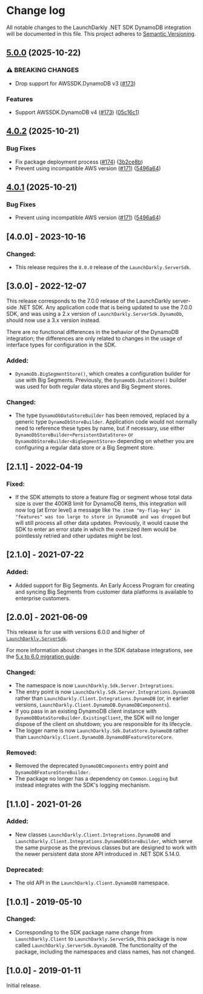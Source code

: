 # Change log

All notable changes to the LaunchDarkly .NET SDK DynamoDB integration will be documented in this file. This project adheres to [Semantic Versioning](http://semver.org).

## [5.0.0](https://github.com/launchdarkly/dotnet-core/compare/LaunchDarkly.ServerSdk.DynamoDB-v4.0.2...LaunchDarkly.ServerSdk.DynamoDB-v5.0.0) (2025-10-22)


### ⚠ BREAKING CHANGES

* Drop support for AWSSDK.DynamoDB v3 ([#173](https://github.com/launchdarkly/dotnet-core/issues/173))

### Features

* Support AWSSDK.DynamoDB v4 ([#173](https://github.com/launchdarkly/dotnet-core/issues/173)) ([05c16c1](https://github.com/launchdarkly/dotnet-core/commit/05c16c16865f6978df2cd6eb9b057bdbbacb4aad))

## [4.0.2](https://github.com/launchdarkly/dotnet-core/compare/LaunchDarkly.ServerSdk.DynamoDB-v4.0.1...LaunchDarkly.ServerSdk.DynamoDB-v4.0.2) (2025-10-21)


### Bug Fixes

* Fix package deployment process ([#174](https://github.com/launchdarkly/dotnet-core/issues/174)) ([3b2ce8b](https://github.com/launchdarkly/dotnet-core/commit/3b2ce8b88610f12b94d79c815eeba6a49f9cbeed))
* Prevent using incompatible AWS version ([#171](https://github.com/launchdarkly/dotnet-core/issues/171)) ([5496a64](https://github.com/launchdarkly/dotnet-core/commit/5496a64bedc2bc25fdf8ca9757345de25b67f38f))

## [4.0.1](https://github.com/launchdarkly/dotnet-core/compare/LaunchDarkly.ServerSdk.DynamoDb-v4.0.0...LaunchDarkly.ServerSdk.DynamoDb-v4.0.1) (2025-10-21)


### Bug Fixes

* Prevent using incompatible AWS version ([#171](https://github.com/launchdarkly/dotnet-core/issues/171)) ([5496a64](https://github.com/launchdarkly/dotnet-core/commit/5496a64bedc2bc25fdf8ca9757345de25b67f38f))

## [4.0.0] - 2023-10-16
### Changed:
- This release requires the `8.0.0` release of the `LaunchDarkly.ServerSdk`.

## [3.0.0] - 2022-12-07
This release corresponds to the 7.0.0 release of the LaunchDarkly server-side .NET SDK. Any application code that is being updated to use the 7.0.0 SDK, and was using a 2.x version of `LaunchDarkly.ServerSdk.DynamoDb`, should now use a 3.x version instead.

There are no functional differences in the behavior of the DynamoDB integration; the differences are only related to changes in the usage of interface types for configuration in the SDK.

### Added:
- `DynamoDb.BigSegmentStore()`, which creates a configuration builder for use with Big Segments. Previously, the `DynamoDb.DataStore()` builder was used for both regular data stores and Big Segment stores.

### Changed:
- The type `DynamoDbDataStoreBuilder` has been removed, replaced by a generic type `DynamoDbStoreBuilder`. Application code would not normally need to reference these types by name, but if necessary, use either `DynamoDbStoreBuilder<PersistentDataStore>` or `DynamoDbStoreBuilder<BigSegmentStore>` depending on whether you are configuring a regular data store or a Big Segment store.

## [2.1.1] - 2022-04-19
### Fixed:
- If the SDK attempts to store a feature flag or segment whose total data size is over the 400KB limit for DynamoDB items, this integration will now log (at Error level) a message like `The item "my-flag-key" in "features" was too large to store in DynamoDB and was dropped` but will still process all other data updates. Previously, it would cause the SDK to enter an error state in which the oversized item would be pointlessly retried and other updates might be lost.

## [2.1.0] - 2021-07-22
### Added:
- Added support for Big Segments. An Early Access Program for creating and syncing Big Segments from customer data platforms is available to enterprise customers.

## [2.0.0] - 2021-06-09
This release is for use with versions 6.0.0 and higher of [`LaunchDarkly.ServerSdk`](https://github.com/launchdarkly/dotnet-server-sdk).

For more information about changes in the SDK database integrations, see the [5.x to 6.0 migration guide](https://docs-stg.launchdarkly.com/252/sdk/server-side/dotnet/migration-5-to-6).

### Changed:
- The namespace is now `LaunchDarkly.Sdk.Server.Integrations`.
- The entry point is now `LaunchDarkly.Sdk.Server.Integrations.DynamoDB` rather than `LaunchDarkly.Client.Integrations.DynamoDB` (or, in earlier versions, `LaunchDarkly.Client.DynamoDB.DynamoDBComponents`).
- If you pass in an existing DynamoDB client instance with `DynamoDBDataStoreBuilder.ExistingClient`, the SDK will no longer dispose of the client on shutdown; you are responsible for its lifecycle.
- The logger name is now `LaunchDarkly.Sdk.DataStore.DynamoDB` rather than `LaunchDarkly.Client.DynamoDB.DynamoDBFeatureStoreCore`.

### Removed:
- Removed the deprecated `DynamoDBComponents` entry point and `DynamoDBFeatureStoreBuilder`.
- The package no longer has a dependency on `Common.Logging` but instead integrates with the SDK&#39;s logging mechanism.

## [1.1.0] - 2021-01-26
### Added:
- New classes `LaunchDarkly.Client.Integrations.DynamoDB` and `LaunchDarkly.Client.Integrations.DynamoDBStoreBuilder`, which serve the same purpose as the previous classes but are designed to work with the newer persistent data store API introduced in .NET SDK 5.14.0.

### Deprecated:
- The old API in the `LaunchDarkly.Client.DynamoDB` namespace.

## [1.0.1] - 2019-05-10
### Changed:
- Corresponding to the SDK package name change from `LaunchDarkly.Client` to `LaunchDarkly.ServerSdk`, this package is now called `LaunchDarkly.ServerSdk.DynamoDB`. The functionality of the package, including the namespaces and class names, has not changed.

## [1.0.0] - 2019-01-11

Initial release.
